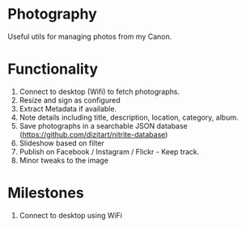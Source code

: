 # Photography
Useful utils for managing photos from my Canon.

# Functionality
1. Connect to desktop (Wifi) to fetch photographs.
2. Resize and sign as configured
3. Extract Metadata if available.
4. Note details including title, description, location, category, album.
5. Save photographs in a searchable JSON database (https://github.com/dizitart/nitrite-database)
6. Slideshow based on filter
7. Publish on Facebook / Instagram / Flickr - Keep track.
8. Minor tweaks to the image

# Milestones
1. Connect to desktop using WiFi
